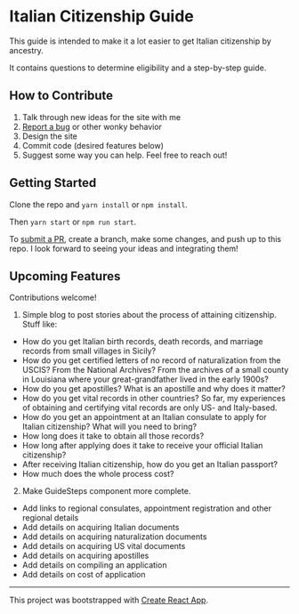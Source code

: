 # Italian Citizenship Guide

This guide is intended to make it a lot easier to get Italian citizenship by ancestry.

It contains questions to determine eligibility and a step-by-step guide.

## How to Contribute

1. Talk through new ideas for the site with me
2. [Report a bug](https://airtable.com/shrAlrvsZrs8zH9Z6) or other wonky behavior
3. Design the site
4. Commit code (desired features below)
5. Suggest some way you can help. Feel free to reach out! 

## Getting Started

Clone the repo and `yarn install` or `npm install`.

Then `yarn start` or `npm run start`.

To [submit a PR](https://help.github.com/articles/creating-a-pull-request/), create a branch, make some changes, and push up to this repo. I look forward to seeing your ideas and integrating them!

## Upcoming Features
Contributions welcome!

1. Simple blog to post stories about the process of attaining citizenship. Stuff like:
- How do you get Italian birth records, death records, and marriage records from small villages in Sicily?
- How do you get certified letters of no record of naturalization from the USCIS? From the National Archives? From the archives of a small county in Louisiana where your great-grandfather lived in the early 1900s?
- How do you get apostilles? What is an apostille and why does it matter?
- How do you get vital records in other countries? So far, my experiences of obtaining and certifying vital records are only US- and Italy-based.
- How do you get an appointment at an Italian consulate to apply for Italian citizenship? What will you need to bring?
- How long does it take to obtain all those records?
- How long after applying does it take to receive your official Italian citizenship?
- After receiving Italian citizenship, how do you get an Italian passport?
- How much does the whole process cost?

2. Make GuideSteps component more complete.
- Add links to regional consulates, appointment registration and other regional details
- Add details on acquiring Italian documents
- Add details on acquiring naturalization documents
- Add details on acquiring US vital documents
- Add details on acquiring apostilles
- Add details on compiling an application
- Add details on cost of application


----

This project was bootstrapped with [Create React App](https://github.com/facebook/create-react-app).

